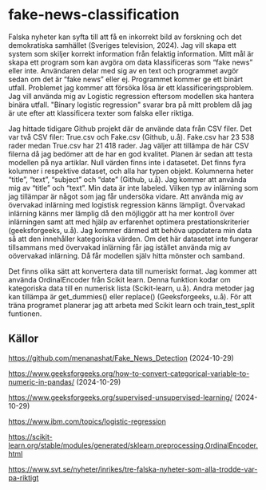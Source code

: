 # fake-news-classification
Falska nyheter kan syfta till att få en inkorrekt bild av forskning och det demokratiska samhället (Sveriges television, 2024). Jag vill skapa ett system som skiljer korrekt information från felaktig information. Mitt mål är skapa ett program som kan avgöra om data klassificeras som “fake news” eller inte. Användaren delar med sig av en text och programmet avgör sedan om det är “fake news” eller ej. Programmet kommer ge ett binärt utfall. Problemet jag kommer att försöka lösa är ett klassificeringsproblem. Jag vill använda mig av Logistic regression eftersom modellen ska hantera binära utfall. "Binary logistic regression" svarar bra på mitt problem då jag är ute efter att klassificera texter som falska eller riktiga. 

Jag hittade tidigare Github projekt där de använde data från CSV filer. Det var två CSV filer: True.csv och Fake.csv (Github, u.å). Fake.csv har 23 538 rader medan True.csv har 21 418 rader. Jag väljer att tillämpa de här CSV filerna då jag bedömer att de har en god kvalitet. Planen är sedan att testa modellen på nya artiklar. Null värden finns inte i datasetet. Det finns fyra kolumner i respektive dataset, och alla har typen objekt. Kolumnerna heter “title”, “text”, “subject” och “date” (Github, u.å). Jag kommer att använda mig av “title” och “text”. Min data är inte labeled. Vilken typ av inlärning som jag tillämpar är något som jag får undersöka vidare. Att använda mig av övervakad inlärning med logistisk regression känns lämpligt. Övervakad inlärning känns mer lämplig då den möjliggör att ha mer kontroll över inlärningen samt att med hjälp av erfarenhet optimera prestationskriterier (geeksforgeeks, u.å). Jag kommer därmed att behöva uppdatera min data så att den innehåller kategoriska värden. Om det här datasetet inte fungerar tillsammans med övervakad inlärning får jag istället använda mig av oövervakad inlärning. Då får modellen själv hitta mönster och samband.  

Det finns olika sätt att konvertera data till numeriskt format. Jag kommer att använda OrdinalEncoder från Scikit learn. Denna funktion kodar om kategoriska data till en numerisk lista (Scikit-learn, u.å). Andra metoder jag kan tillämpa är get_dummies() eller replace() (Geeksforgeeks, u.å). För att träna programet planerar jag att arbeta med Scikit learn och train_test_split funtionen.  

## Källor
https://github.com/menanashat/Fake_News_Detection (2024-10-29) 

https://www.geeksforgeeks.org/how-to-convert-categorical-variable-to-numeric-in-pandas/ (2024-10-29) 

https://www.geeksforgeeks.org/supervised-unsupervised-learning/ (2024-10-29) 

https://www.ibm.com/topics/logistic-regression

https://scikit-learn.org/stable/modules/generated/sklearn.preprocessing.OrdinalEncoder.html 

https://www.svt.se/nyheter/inrikes/tre-falska-nyheter-som-alla-trodde-var-pa-riktigt  
